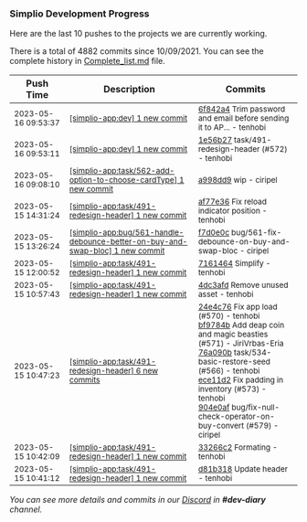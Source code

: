 
### Simplio Development Progress

Here are the last 10 pushes to the projects we are currently working.

There is a total of 4882 commits since 10/09/2021. You can see the complete history in
 [Complete_list.md](Complete_list.md) file.

| Push Time | Description | Commits |
| --- | --- | --- |
| <sub>2023-05-16 09:53:37</sub> | <sub>[[simplio-app:dev] 1 new commit](https://github.com/SimplioOfficial/simplio-app/commit/6f842a487c7a942f3844448a65623d285ab99def)</sub> | <sub>[6f842a4](https://github.com/SimplioOfficial/simplio-app/commit/6f842a487c7a942f3844448a65623d285ab99def) Trim password and email before sending it to AP... - tenhobi</sub> |
| <sub>2023-05-16 09:53:11</sub> | <sub>[[simplio-app:dev] 1 new commit](https://github.com/SimplioOfficial/simplio-app/commit/1e56b278d21a7e02c6684f4d3981aa773599cf36)</sub> | <sub>[1e56b27](https://github.com/SimplioOfficial/simplio-app/commit/1e56b278d21a7e02c6684f4d3981aa773599cf36) task/491-redesign-header (#572) - tenhobi</sub> |
| <sub>2023-05-16 09:08:10</sub> | <sub>[[simplio-app:task/562\-add\-option\-to\-choose\-cardType] 1 new commit](https://github.com/SimplioOfficial/simplio-app/commit/a998dd93ef66d6f7842409e2d0837f2e7aaa6441)</sub> | <sub>[a998dd9](https://github.com/SimplioOfficial/simplio-app/commit/a998dd93ef66d6f7842409e2d0837f2e7aaa6441) wip - ciripel</sub> |
| <sub>2023-05-15 14:31:24</sub> | <sub>[[simplio-app:task/491\-redesign\-header] 1 new commit](https://github.com/SimplioOfficial/simplio-app/commit/af77e360ccae48be156698969e26cd3a78c720c6)</sub> | <sub>[af77e36](https://github.com/SimplioOfficial/simplio-app/commit/af77e360ccae48be156698969e26cd3a78c720c6) Fix reload indicator position - tenhobi</sub> |
| <sub>2023-05-15 13:26:24</sub> | <sub>[[simplio-app:bug/561\-handle\-debounce\-better\-on\-buy\-and\-swap\-bloc] 1 new commit](https://github.com/SimplioOfficial/simplio-app/commit/f7d0e0c01cb0908d6cf67a19dca3fb94e66a0d7d)</sub> | <sub>[f7d0e0c](https://github.com/SimplioOfficial/simplio-app/commit/f7d0e0c01cb0908d6cf67a19dca3fb94e66a0d7d) bug/561-fix-debounce-on-buy-and-swap-bloc - ciripel</sub> |
| <sub>2023-05-15 12:00:52</sub> | <sub>[[simplio-app:task/491\-redesign\-header] 1 new commit](https://github.com/SimplioOfficial/simplio-app/commit/716146487be7177cc8c4d3ad5de81fe9fe1b6e2e)</sub> | <sub>[7161464](https://github.com/SimplioOfficial/simplio-app/commit/716146487be7177cc8c4d3ad5de81fe9fe1b6e2e) Simplify - tenhobi</sub> |
| <sub>2023-05-15 10:57:43</sub> | <sub>[[simplio-app:task/491\-redesign\-header] 1 new commit](https://github.com/SimplioOfficial/simplio-app/commit/4dc3afda14778aea2021a9a62e9c3a46209d930b)</sub> | <sub>[4dc3afd](https://github.com/SimplioOfficial/simplio-app/commit/4dc3afda14778aea2021a9a62e9c3a46209d930b) Remove unused asset - tenhobi</sub> |
| <sub>2023-05-15 10:47:23</sub> | <sub>[[simplio-app:task/491\-redesign\-header] 6 new commits](https://github.com/SimplioOfficial/simplio-app/compare/33266c2238e7...9d94b012d063)</sub> | <sub>[24e4c76](https://github.com/SimplioOfficial/simplio-app/commit/24e4c76feaa6727fe9309f71cb1590463647a0c3) Fix app load (#570) - tenhobi<br>[bf9784b](https://github.com/SimplioOfficial/simplio-app/commit/bf9784be7c2891272c4beb89df0dcc0a7eac8e98) Add deap coin and magic beasties (#571) - JiriVrbas\-Eria<br>[76a090b](https://github.com/SimplioOfficial/simplio-app/commit/76a090b487b62b48f37f6c4ac2dc9a875018b397) task/534-basic-restore-seed (#566) - tenhobi<br>[ece11d2](https://github.com/SimplioOfficial/simplio-app/commit/ece11d2d460007f8b37981983604a9b198a2250a) Fix padding in inventory (#573) - tenhobi<br>[904e0af](https://github.com/SimplioOfficial/simplio-app/commit/904e0af8458f11f4d3e631959c05187e2d62f23d) bug/fix-null-check-operator-on-buy-convert (#579) - ciripel</sub> |
| <sub>2023-05-15 10:42:09</sub> | <sub>[[simplio-app:task/491\-redesign\-header] 1 new commit](https://github.com/SimplioOfficial/simplio-app/commit/33266c2238e71dfd44bfc87d987c4e63a767330c)</sub> | <sub>[33266c2](https://github.com/SimplioOfficial/simplio-app/commit/33266c2238e71dfd44bfc87d987c4e63a767330c) Formating - tenhobi</sub> |
| <sub>2023-05-15 10:41:12</sub> | <sub>[[simplio-app:task/491\-redesign\-header] 1 new commit](https://github.com/SimplioOfficial/simplio-app/commit/d81b318d9ff18363ac005169c86fb5719b3f57e5)</sub> | <sub>[d81b318](https://github.com/SimplioOfficial/simplio-app/commit/d81b318d9ff18363ac005169c86fb5719b3f57e5) Update header - tenhobi</sub> |

_You can see more details and commits in our [Discord](https://discord.gg/aKhjuwZmdP) in **#dev-diary** channel._
